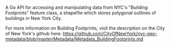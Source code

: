 A Go API for accessing and manipulating data from NYC's "Building Footprints" feature class, a shapefile which stores polygonal outlines of buildings in New York City.

For more information on Building Footprints, visit the description on the City of New York's github here: https://github.com/CityOfNewYork/nyc-geo-metadata/blob/master/Metadata/Metadata_BuildingFootprints.md
